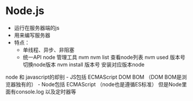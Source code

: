 # Node.js
  - 运行在服务器端的js
  - 用来编写服务器
  - 特点：
    - 单线程、异步、非阻塞
    - 统一API
  node 管理工具 nvm
  nvm list 查看node列表
  nvm used 版本号 切换node版本
  nvm install 版本号 安装对应版本node

  node 和 javascript的却别
    - JS包括 ECMAScript DOM BOM （DOM BOM是浏览器独有的）
    - Node包括 ECMAScript （node也是遵循ES标准） 但是Node里面有console.log 以及定时器等